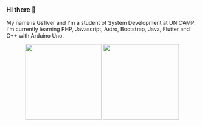### Hi there 👋 
My name is Gs1lver and I'm a student of System Development at UNICAMP.  
I'm currently learning PHP, Javascript, Astro, Bootstrap, Java, Flutter and C++ with Arduino Uno. 

<div align="center">
  <img height="200em" src="https://github-readme-stats.vercel.app/api?username=Gs1lver&show_icons=true&theme=github_dark&count_private=true">
  <img height="200em" src="https://github-readme-stats.vercel.app/api/top-langs/?username=Gs1lver&layout=compact&langs_count=16&theme=github_dark">
</div>

<!--
**Gs1lver/Gs1lver** is a ✨ _special_ ✨ repository because its `README.md` (this file) appears on your GitHub profile.

Here are some ideas to get you started:

- 🔭 I’m currently working on ...
- 🌱 I’m currently learning ...
- 👯 I’m looking to collaborate on ...
- 🤔 I’m looking for help with ...
- 💬 Ask me about ...
- 📫 How to reach me: ...
- 😄 Pronouns: ...
- ⚡ Fun fact: ...
-->
